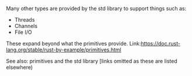 Many other types are provided by the std library to support things such as:
- Threads
- Channels
- File I/O

These expand beyond what the primitives provide. Link:https://doc.rust-lang.org/stable/rust-by-example/primitives.html

See also:
primitives and the std library [links omitted as these are listed elsewhere)
